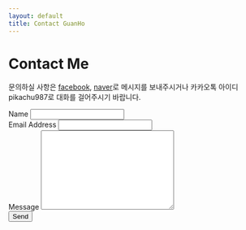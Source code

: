 ```yaml
---
layout: default
title: Contact GuanHo
---
```


<div id="contact">
  <h1 class="pageTitle">Contact Me</h1>
  <div class="contactContent">
    <p class="intro">문의하실 사항은 <a href="https://www.facebook.com/gaunho.kim?ref=bookmarks">facebook</a>, <a href="mailto:pikachu987@naver.com">naver</a>로 메시지를 보내주시거나 카카오톡 아이디 pikachu987로 대화를 걸어주시기 바랍니다.</p>
  </div>
  <form action="http://formspree.io/pikachu987@naver.com" method="POST">
    <label for="name">Name</label>    
    <input type="text" id="name" name="name" class="full-width"><br>
    <label for="email">Email Address</label>
    <input type="email" id="email" name="_replyto" class="full-width"><br>
    <label for="message">Message</label>
    <textarea name="message" id="message" cols="30" rows="10" class="full-width"></textarea><br>
    <input type="submit" value="Send" class="button">
  </form>
</div>
